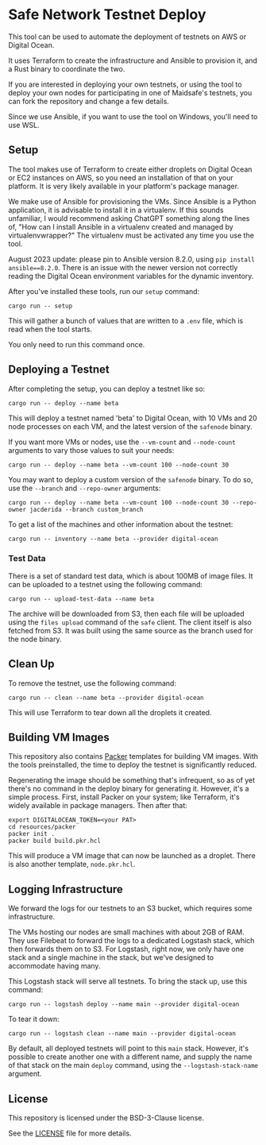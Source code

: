 # Safe Network Testnet Deploy

This tool can be used to automate the deployment of testnets on AWS or Digital Ocean.

It uses Terraform to create the infrastructure and Ansible to provision it, and a Rust binary to coordinate the two.

If you are interested in deploying your own testnets, or using the tool to deploy your own nodes for participating in one of Maidsafe's testnets, you can fork the repository and change a few details.

Since we use Ansible, if you want to use the tool on Windows, you'll need to use WSL.

## Setup

The tool makes use of Terraform to create either droplets on Digital Ocean or EC2 instances on AWS, so you need an installation of that on your platform. It is very likely available in your platform's package manager.

We make use of Ansible for provisioning the VMs. Since Ansible is a Python application, it is advisable to install it in a virtualenv. If this sounds unfamiliar, I would recommend asking ChatGPT something along the lines of, "How can I install Ansible in a virtualenv created and managed by virtualenvwrapper?" The virtualenv must be activated any time you use the tool.

August 2023 update: please pin to Ansible version 8.2.0, using `pip install ansible==8.2.0`. There is an issue with the newer version not correctly reading the Digital Ocean environment variables for the dynamic inventory.

After you've installed these tools, run our `setup` command:
```
cargo run -- setup
```

This will gather a bunch of values that are written to a `.env` file, which is read when the tool starts.

You only need to run this command once.

## Deploying a Testnet

After completing the setup, you can deploy a testnet like so:
```
cargo run -- deploy --name beta
```

This will deploy a testnet named 'beta' to Digital Ocean, with 10 VMs and 20 node processes on each VM, and the latest version of the `safenode` binary.

If you want more VMs or nodes, use the `--vm-count` and `--node-count` arguments to vary those values to suit your needs:
```
cargo run -- deploy --name beta --vm-count 100 --node-count 30
```

You may want to deploy a custom version of the `safenode` binary. To do so, use the `--branch` and `--repo-owner` arguments:
```
cargo run -- deploy --name beta --vm-count 100 --node-count 30 --repo-owner jacderida --branch custom_branch 
```

To get a list of the machines and other information about the testnet:
```
cargo run -- inventory --name beta --provider digital-ocean
```

### Test Data

There is a set of standard test data, which is about 100MB of image files. It can be uploaded to a testnet using the following command:
```
cargo run -- upload-test-data --name beta
```

The archive will be downloaded from S3, then each file will be uploaded using the `files upload` command of the `safe` client. The client itself is also fetched from S3. It was built using the same source as the branch used for the node binary.

## Clean Up

To remove the testnet, use the following command:
```
cargo run -- clean --name beta --provider digital-ocean
```

This will use Terraform to tear down all the droplets it created.

## Building VM Images

This repository also contains [Packer](https://www.packer.io/) templates for building VM images. With the tools preinstalled, the time to deploy the testnet is significantly reduced.

Regenerating the image should be something that's infrequent, so as of yet there's no command in the deploy binary for generating it. However, it's a simple process. First, install Packer on your system; like Terraform, it's widely available in package managers. Then after that:

```
export DIGITALOCEAN_TOKEN=<your PAT>
cd resources/packer
packer init .
packer build build.pkr.hcl
```

This will produce a VM image that can now be launched as a droplet. There is also another template, `node.pkr.hcl`.

## Logging Infrastructure

We forward the logs for our testnets to an S3 bucket, which requires some infrastructure.

The VMs hosting our nodes are small machines with about 2GB of RAM. They use Filebeat to forward the logs to a dedicated Logstash stack, which then forwards them on to S3. For Logstash, right now, we only have one stack and a single machine in the stack, but we've designed to accommodate having many.

This Logstash stack will serve all testnets. To bring the stack up, use this command:
```
cargo run -- logstash deploy --name main --provider digital-ocean
```

To tear it down:
```
cargo run -- logstash clean --name main --provider digital-ocean
```

By default, all deployed testnets will point to this `main` stack. However, it's possible to create another one with a different name, and supply the name of that stack on the main `deploy` command, using the `--logstash-stack-name` argument.

## License

This repository is licensed under the BSD-3-Clause license.

See the [LICENSE](LICENSE) file for more details.
